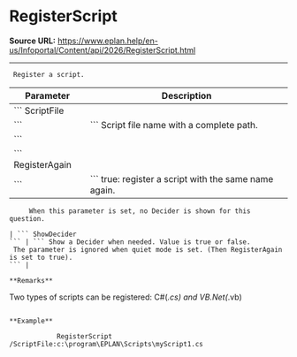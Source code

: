 # RegisterScript

**Source URL:** https://www.eplan.help/en-us/Infoportal/Content/api/2026/RegisterScript.html

---

```
 Register a script.

```

| Parameter | Description |
| --- | --- |
| ``` ScriptFile
 ``` | ``` Script file name with a complete path.
 ``` |
| ``` RegisterAgain
 ``` | ``` true: register a script with the same name again.
         When this parameter is set, no Decider is shown for this question.
 ``` |
| ``` ShowDecider
 ``` | ``` Show a Decider when needed. Value is true or false.
  The parameter is ignored when quiet mode is set. (Then RegisterAgain is set to true). 
 ``` |

**Remarks**

```
Two types of scripts can be registered: C#(*.cs) and VB.Net(*.vb)

```

**Example**

```
                RegisterScript /ScriptFile:c:\program\EPLAN\Scripts\myScript1.cs

```